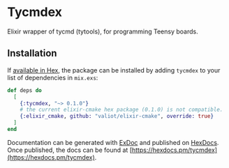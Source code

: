 # Tycmdex

Elixir wrapper of tycmd (tytools), for programming Teensy boards.

## Installation

If [available in Hex](https://hex.pm/docs/publish), the package can be installed
by adding `tycmdex` to your list of dependencies in `mix.exs`:

```elixir
def deps do
  [
    {:tycmdex, "~> 0.1.0"}
    # the current elixir-cmake hex package (0.1.0) is not compatible.
    {:elixir_cmake, github: "valiot/elixir-cmake", override: true}
  ]
end
```

Documentation can be generated with [ExDoc](https://github.com/elixir-lang/ex_doc)
and published on [HexDocs](https://hexdocs.pm). Once published, the docs can
be found at [https://hexdocs.pm/tycmdex](https://hexdocs.pm/tycmdex).

